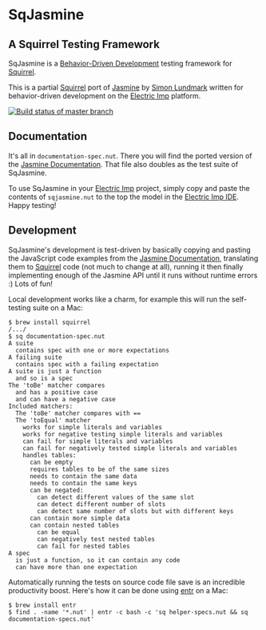 SqJasmine
=========

A Squirrel Testing Framework
----------------------------

SqJasmine is a [Behavior-Driven Development][6] testing framework for [Squirrel][1].

This is a partial [Squirrel][1] port of [Jasmine][2] by [Simon Lundmark][3] written for behavior-driven development on the [Electric Imp][4] platform.

[![Build status of master branch](https://travis-ci.org/simlun/sqjasmine.svg?branch=master)](https://travis-ci.org/simlun/sqjasmine)


Documentation
-------------

It's all in `documentation-spec.nut`. There you will find the ported version of the [Jasmine Documentation][5]. That file also doubles as the test suite of SqJasmine.

To use SqJasmine in your [Electric Imp][4] project, simply copy and paste the contents of `sqjasmine.nut` to the top the model in the [Electric Imp IDE][7]. Happy testing!


Development
-----------

SqJasmine's development is test-driven by basically copying and pasting the JavaScript code examples from the [Jasmine Documentation][5], translating them to [Squirrel][1] code (not much to change at all), running it then finally implementing enough of the Jasmine API until it runs without runtime errors :) Lots of fun!

Local development works like a charm, for example this will run the self-testing suite on a Mac:

```
$ brew install squirrel
/.../
$ sq documentation-spec.nut
A suite
  contains spec with one or more expectations
A failing suite
  contains spec with a failing expectation
A suite is just a function
  and so is a spec
The 'toBe' matcher compares
  and has a positive case
  and can have a negative case
Included matchers:
  The 'toBe' matcher compares with ==
  The 'toEqual' matcher
    works for simple literals and variables
    works for negative testing simple literals and variables
    can fail for simple literals and variables
    can fail for negatively tested simple literals and variables
    handles tables:
      can be empty
      requires tables to be of the same sizes
      needs to contain the same data
      needs to contain the same keys
      can be negated:
        can detect different values of the same slot
        can detect different number of slots
        can detect same number of slots but with different keys
      can contain more simple data
      can contain nested tables
        can be equal
        can negatively test nested tables
        can fail for nested tables
A spec
  is just a function, so it can contain any code
  can have more than one expectation
```

Automatically running the tests on source code file save is an incredible productivity boost. Here's how it can be done using [entr][8] on a Mac:

```
$ brew install entr
$ find . -name '*.nut' | entr -c bash -c 'sq helper-specs.nut && sq documentation-specs.nut'
```


[1]: http://www.squirrel-lang.org/
[2]: http://jasmine.github.io/
[3]: https://github.com/simlun
[4]: https://www.electricimp.com/
[5]: http://jasmine.github.io/2.1/introduction.html
[6]: http://dannorth.net/introducing-bdd/
[7]: https://ide.electricimp.com/
[8]: http://entrproject.org/
